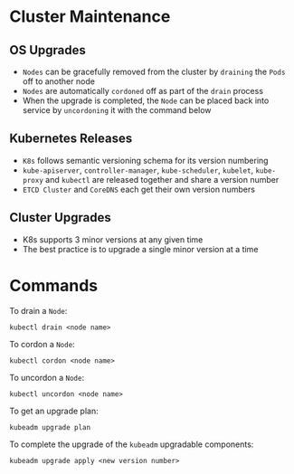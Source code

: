 

# Cluster Maintenance


## OS Upgrades

-   `Nodes` can be gracefully removed from the cluster by `draining` the `Pods` off
    to another node
-   `Nodes` are automatically `cordoned` off as part of the `drain` process
-   When the upgrade is completed, the `Node` can be placed back into service by
    `uncordoning` it with the command below


## Kubernetes Releases

-   `K8s` follows semantic versioning schema for its version numbering
-   `kube-apiserver`, `controller-manager`, `kube-scheduler`, `kubelet`, `kube-proxy` and
    `kubectl` are released together and share a version number
-   `ETCD Cluster` and `CoreDNS` each get their own version numbers


## Cluster Upgrades

-   K8s supports 3 minor versions at any given time
-   The best practice is to upgrade a single minor version at a time


# Commands

To drain a `Node`:

    kubectl drain <node name>

To cordon a `Node`:

    kubectl cordon <node name>

To uncordon a `Node`:

    kubectl uncordon <node name>

To get an upgrade plan:

    kubeadm upgrade plan

To complete the upgrade of the `kubeadm` upgradable components:

    kubeadm upgrade apply <new version number>


